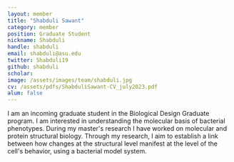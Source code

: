 ```yaml
---
layout: member
title: "Shabduli Sawant"
category: member 
position: Graduate Student
nickname: Shabduli
handle: shabduli
email: shabduli@asu.edu
twitter: Shabduli19
github: shabduli
scholar: 
image: /assets/images/team/shabduli.jpg
cv: /assets/pdfs/ShabduliSawant-CV_july2023.pdf
alum: false
---
```

I am an incoming graduate student in the Biological Design Graduate program. I am interested in understanding the molecular basis of bacterial phenotypes. During my master's research I have worked on molecular and protein structural biology. Through my research, I aim to establish a link between how changes at the structural level manifest at the level of the cell's behavior, using a bacterial model system.